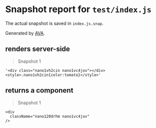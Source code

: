 # Snapshot report for `test/index.js`

The actual snapshot is saved in `index.js.snap`.

Generated by [AVA](https://ava.li).

## renders server-side

> Snapshot 1

    '<div class="nano1vh2cin nano1vc4jov"></div><style>.nano1vh2cin{color:tomato}</style>'

## returns a component

> Snapshot 1

    <div
      className="nano120drhm nano1vc4jov"
    />

